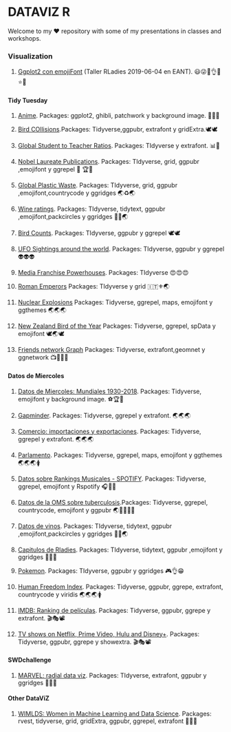 # DATAVIZ R

Welcome to my ❤️ repository with some of my presentations in classes and workshops.

### Visualization

1. [Ggplot2 con emojiFont](https://github.com/r0mymendez/R/tree/master/RLADIES/201904%20-%20TALLER%20GGPLOT2) (Taller RLadies 2019-06-04 en EANT). 😃😜🙋👌🚀⭐💎 
 

#### Tidy Tuesday
1. [Anime](https://github.com/r0mymendez/R/tree/master/TidyTuesday/20140423-anime). Packages: ggplot2, ghibli, patchwork y background image. 👘🌟💭

2. [Bird COllisions](https://github.com/r0mymendez/R/tree/master/TidyTuesday/20140423-BirdCollisions).Packages: Tidyverse,ggpubr, extrafont y gridExtra.🕊🕊

3. [Global Student to Teacher Ratios](https://github.com/r0mymendez/R/tree/master/TidyTuesday/20190506). Packages: TIdyverse y  extrafont. 📊🔬 

4. [Nobel Laureate Publications](https://github.com/r0mymendez/R/tree/master/TidyTuesday/20190514-NOBEL). Packages: TIdyverse, grid, ggpubr ,emojifont y ggrepel 🔬 🏆🏅

5. [Global Plastic Waste](https://github.com/r0mymendez/R/tree/master/TidyTuesday/20190521-PlasticWaste). Packages: TIdyverse, grid, ggpubr ,emojifont,countrycode y ggridges 🌏♻🌏

6. [Wine ratings](https://github.com/r0mymendez/R/blob/master/TidyTuesday/20190528-wine). Packages: TIdyverse, tidytext, ggpubr ,emojifont,packcircles y ggridges 🍇🍷🌏

7. [Bird Counts](https://github.com/r0mymendez/R/tree/master/TidyTuesday/20190621-BirdCounts). Packages: TIdyverse, ggpubr  y ggrepel 🕊🕊

8. [UFO Sightings around the world](https://github.com/r0mymendez/R/tree/master/TidyTuesday/20190625-%F0%9F%91%BD). Packages: TIdyverse, ggpubr  y ggrepel 👽👽👽

9. [Media Franchise Powerhouses](https://github.com/r0mymendez/R/tree/master/TidyTuesday/20190701). Packages: TIdyverse 😍😍😍

10. [Roman Emperors](https://github.com/r0mymendez/R/blob/master/TidyTuesday/20190813-Roman%20Emperors/readme.md)  Packages: TIdyverse y grid  🇮🇹⚜🌏

11. [Nuclear Explosions](https://github.com/r0mymendez/R/tree/master/TidyTuesday/20190822-Nuclear%20Explosions) Packages: Tidyverse, ggrepel, maps, emojifont y ggthemes 🌏🌏🌏

12. [New Zealand Bird of the Year](https://github.com/r0mymendez/R/tree/master/TidyTuesday/20191124-New%20Zealand%20Bird%20of%20the%20Year) Packages: Tidyverse, ggrepel, spData y emojifont  🕊🌏🕊

13. [Friends network Graph](https://github.com/r0mymendez/R/tree/master/TidyTuesday/20200910-friends) Packages: Tidyverse, extrafont,geomnet y ggnetwork 📺👫🏻💕

#### Datos de Miercoles
1. [Datos de Miercoles: Mundiales 1930-2018](https://github.com/r0mymendez/R/tree/master/DatosDeMiercoles/20190410). Packages: Tidyverse, emojifont y background image. ⚽🏆🙋

2. [Gapminder](https://github.com/r0mymendez/R/blob/master/DatosDeMiercoles/20190410/20190423-gapminder.R). Packages: Tidyverse, ggrepel y extrafont. 🌏🌏🌏

3. [Comercio: importaciones y exportaciones](https://github.com/r0mymendez/R/tree/master/DatosDeMiercoles/20190502). Packages: Tidyverse, ggrepel y extrafont. 🌏🌏🌏

3. [Parlamento](https://github.com/r0mymendez/R/tree/master/DatosDeMiercoles/20190507). Packages: Tidyverse, ggrepel, maps, emojifont y ggthemes 🌏🌏🌏🚺

4. [Datos sobre Rankings Musicales - SPOTIFY](https://github.com/r0mymendez/R/tree/master/DatosDeMiercoles/20190515). Packages: Tidyverse, ggrepel, emojifont y Rspotify 🎧🎤🎼

5. [Datos de la OMS sobre tuberculosis](https://github.com/r0mymendez/R/tree/master/DatosDeMiercoles/20190521).Packages: Tidyverse, ggrepel, countrycode, emojifont y ggpubr 🌏💉👶👦👧

6. [Datos de vinos](https://github.com/r0mymendez/R/blob/master/DatosDeMiercoles/20190612/readme.md). Packages: TIdyverse, tidytext, ggpubr ,emojifont,packcircles y ggridges 🍇🍷🌏

7. [Capitulos de Rladies](https://github.com/r0mymendez/R/tree/master/DatosDeMiercoles/20190625). Packages: TIdyverse, tidytext, ggpubr ,emojifont y ggridges 👭💚😍

8. [Pokemon](https://github.com/r0mymendez/R/blob/master/DatosDeMiercoles/20190713). Packages: TIdyverse, ggpubr y ggridges 
🎮👌😁

9. [Human Freedom Index](https://github.com/r0mymendez/R/tree/master/DatosDeMiercoles/20190819). Packages: Tidyverse, ggpubr, ggrepe, extrafont, countrycode y viridis 🌏🌏🌏🚺

10. [IMDB: Ranking de películas](https://github.com/r0mymendez/R/tree/master/DatosDeMiercoles/20200221). Packages: Tidyverse, ggpubr, ggrepe y extrafont. 🎬🎭📽

11. [TV shows on Netflix, Prime Video, Hulu and Disney+](https://github.com/r0mymendez/R/tree/master/DatosDeMiercoles/20200608). Packages: Tidyverse, ggpubr, ggrepe y showextra. 🎬🎭📽

#### SWDchallenge 
1. [MARVEL: radial data viz](https://github.com/r0mymendez/R/blob/master/SWDCHALLENGE/20190705-MARVEL/readme.md). Packages: TIdyverse, extrafont, ggpubr y ggridges 👊💪👊

#### Other DataViZ
1. [WIMLDS: Women in Machine Learning and Data Science](https://github.com/r0mymendez/R/tree/master/DataViz/Chapters%20-%20WiMLDS%20Meetups). Packages: rvest, tidyverse, grid, gridExtra, ggpubr, ggrepel, extrafont 👭💜😍
